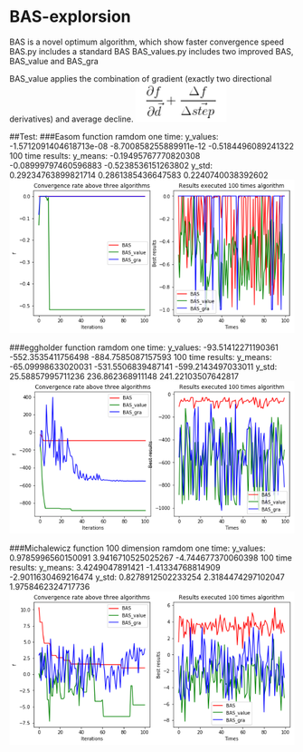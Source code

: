# BAS-explorsion

BAS is a novel optimum algorithm, which show faster convergence speed 
BAS.py includes a standard BAS 
BAS_values.py includes two improved BAS, BAS_value and BAS_gra

BAS_value applies the combination of gradient (exactly two directional derivatives) and average decline.
![image](https://github.com/Knightsll/BAS-explorsion/blob/master/image/formula.png)

##Test:
###Easom function
ramdom one time:  y_values:  -1.5712091404618713e-08 -8.700858255889911e-12 -0.5184496089241322
100 time results: y_means:    -0.19495767770820308 -0.08999797460596883 -0.5238536151263802
                  y_std:      0.29234763899821714 0.2861385436647583 0.2240740038392602
![image](https://github.com/Knightsll/BAS-explorsion/blob/master/image/Easom%20function.png)

###eggholder function
ramdom one time:  y_values:  -93.51412271190361 -552.3535411756498 -884.7585087157593
100 time results: y_means:    -65.09998633020031 -531.5506839487141 -599.2143497033011
                  y_std:      25.58857995711236 236.862368911148 241.22103507642817
![image](https://github.com/Knightsll/BAS-explorsion/blob/master/image/eggholder.png)

###Michalewicz function 100 dimension
ramdom one time:  y_values:  0.9785996560150091 3.9416710525025267 -4.744677370060398
100 time results: y_means:    3.4249047891421 -1.41334768814909 -2.9011630469216474
                  y_std:      0.8278912502233254 2.3184474297102047 1.9758462324717736
![image](https://github.com/Knightsll/BAS-explorsion/blob/master/image/Michalewicz_100.png)











